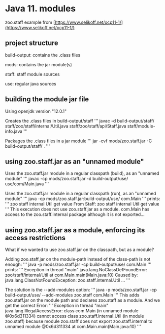 # Java 11. modules

zoo.staff example from [https://www.selikoff.net/ocp11-1/](https://www.selikoff.net/ocp11-1/)

## project structure

build-output: contains the .class files

mods: contains the jar module(s)

staff: staff module sources

use: regular java sources

## building the module jar file 

Using openjdk version "12.0.1"

Creates the .class files in build-output/staff
'''
javac -d build-output/staff/ staff/zoo/staff/internal/Util.java staff/zoo/staff/api/Staff.java staff/module-info.java
'''

Packages the .class files in a jar module
'''
jar -cvf mods/zoo.staff.jar -C build-output/staff/ .
'''

## using zoo.staff.jar as an "unnamed module"
Uses the zoo.staff.jar module in a regular classpath (build), as an "unnamed module"
'''
javac -cp mods/zoo.staff.jar -d build-output/use/ use/com/Main.java
'''

Uses the zoo.staff.jar module in a regular classpath (run), as an "unnamed module"
'''
java -cp mods/zoo.staff.jar:build-output/use/ com.Main
'''
prints:
'''
zoo staff internal Util get value
From Staff: zoo staff internal Util get value
'''
This execution does not use zoo.staff.jar as a module. com.Main has access to the zoo.staff.internal package although it is not exported...

## using zoo.staff.jar as a module, enforcing its access restrictions
What if we wanted to use zoo.staff.jar on the classpath, but as a module?

Adding zoo.staff.jar on the module-path instead of the class-path is not enough:
'''
java -p mods/zoo.staff.jar -cp build-output/use/ com.Main
'''
prints:
'''
Exception in thread "main" java.lang.NoClassDefFoundError: zoo/staff/internal/Util
	at com.Main.main(Main.java:10)
Caused by: java.lang.ClassNotFoundException: zoo.staff.internal.Util
	...
'''

The solution is the --add-modules option:
'''
java -p mods/zoo.staff.jar -cp build-output/use/ --add-modules zoo.staff com.Main
'''
This adds zoo.staff.jar on the module path and declares zoo.staff as a module. And we get the correct Error:
'''
Exception in thread "main" java.lang.IllegalAccessError: class com.Main (in unnamed module @0x6d311334) cannot access class zoo.staff.internal.Util (in module zoo.staff) because module zoo.staff does not export zoo.staff.internal to unnamed module @0x6d311334
	at com.Main.main(Main.java:10)
'''


